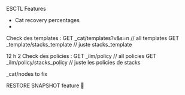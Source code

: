 ESCTL Features

- Cat recovery percentages
-

Check des templates :
GET _cat/templates?v&s=n // all templates
GET _template/stacks_template // juste stacks_template

12 h 2
Check des policies :
GET _ilm/policy // all policies
GET _ilm/policy/stacks_policy // juste les policies de stacks


_cat/nodes to fix


RESTORE SNAPSHOT feature :pray:
